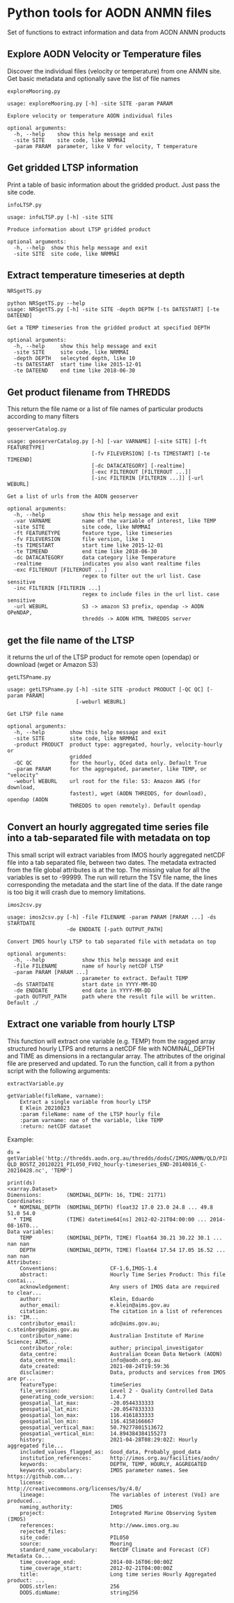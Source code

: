 # Python tools for AODN ANMN files

Set of functions to extract information and data from AODN ANMN products


## Explore AODN Velocity or Temperature files

Discover the individual files (velocity or temperature) from one ANMN site. Get basic metadata and optionally save the list of file names


`exploreMooring.py`

``` 
usage: exploreMooring.py [-h] -site SITE -param PARAM

Explore velocity or temperature AODN individual files

optional arguments:
  -h, --help    show this help message and exit
  -site SITE    site code, like NRMMAI
  -param PARAM  parameter, like V for velocity, T temperature

```


## Get gridded LTSP information

Print a table of basic information about the gridded product. Just pass the site code.

`infoLTSP.py`

```
usage: infoLTSP.py [-h] -site SITE

Produce information about LTSP gridded product

optional arguments:
  -h, --help  show this help message and exit
  -site SITE  site code, like NRMMAI

```

## Extract temperature timeseries at depth

`NRSgetTS.py`

```
python NRSgetTS.py --help
usage: NRSgetTS.py [-h] -site SITE -depth DEPTH [-ts DATESTART] [-te DATEEND]

Get a TEMP timeseries from the gridded product at specified DEPTH

optional arguments:
  -h, --help     show this help message and exit
  -site SITE     site code, like NRMMAI
  -depth DEPTH   selecyted depth, like 10
  -ts DATESTART  start time like 2015-12-01
  -te DATEEND    end time like 2018-06-30
```

## Get product filename from THREDDS

This return the file name or a list of file names of particular products according to many filters

`geoserverCatalog.py` 

```
usage: geoserverCatalog.py [-h] [-var VARNAME] [-site SITE] [-ft FEATURETYPE]
                           [-fv FILEVERSION] [-ts TIMESTART] [-te TIMEEND]
                           [-dc DATACATEGORY] [-realtime]
                           [-exc FILTEROUT [FILTEROUT ...]]
                           [-inc FILTERIN [FILTERIN ...]] [-url WEBURL]

Get a list of urls from the AODN geoserver

optional arguments:
  -h, --help            show this help message and exit
  -var VARNAME          name of the variable of interest, like TEMP
  -site SITE            site code, like NRMMAI
  -ft FEATURETYPE       feature type, like timeseries
  -fv FILEVERSION       file version, like 1
  -ts TIMESTART         start time like 2015-12-01
  -te TIMEEND           end time like 2018-06-30
  -dc DATACATEGORY      data category like Temperature
  -realtime             indicates you also want realtime files
  -exc FILTEROUT [FILTEROUT ...]
                        regex to filter out the url list. Case sensitive
  -inc FILTERIN [FILTERIN ...]
                        regex to include files in the url list. case sensitive
  -url WEBURL           S3 -> amazon S3 prefix, opendap -> AODN OPeNDAP,
                        thredds -> AODN HTML THREDDS server

```

## get the file name of the LTSP

it returns the url of the LTSP product for remote open (opendap) or download (wget or Amazon S3)

`getLTSPname.py`

```
usage: getLTSPname.py [-h] -site SITE -product PRODUCT [-QC QC] [-param PARAM]
                      [-weburl WEBURL]

Get LTSP file name

optional arguments:
  -h, --help        show this help message and exit
  -site SITE        site code, like NRMMAI
  -product PRODUCT  product type: aggregated, hourly, velocity-hourly or
                    gridded
  -QC QC            for the hourly, QCed data only. Default True
  -param PARAM      for the aggregated, parameter, like TEMP, or "velocity"
  -weburl WEBURL    url root for the file: S3: Amazon AWS (for download,
                    fastest), wget (AODN THREDDS, for download), opendap (AODN
                    THREDDS to open remotely). Default opendap

```

## Convert an hourly aggregated time series file into a tab-separated file with metadata on top

This small script will extract variables from IMOS hourly aggregated netCDF file into a tab separated file, between two dates. The metadata extracted from the file global attributes is at the top. 
The missing value for all the variables is set to -99999.
The run will return the TSV file name, the lines corresponding the metadata and the start line of the data.
If the date range is too big it will crash due to memory limitations.

`imos2csv.py`

```
usage: imos2csv.py [-h] -file FILENAME -param PARAM [PARAM ...] -ds STARTDATE
                   -de ENDDATE [-path OUTPUT_PATH]

Convert IMOS hourly LTSP to tab separated file with metadata on top

optional arguments:
  -h, --help            show this help message and exit
  -file FILENAME        name of hourly netCDF LTSP
  -param PARAM [PARAM ...]
                        parameter to extract. Default TEMP
  -ds STARTDATE         start date in YYYY-MM-DD
  -de ENDDATE           end date in YYYY-MM-DD
  -path OUTPUT_PATH     path where the result file will be written. Default ./

```

## Extract one variable from hourly LTSP 

This function will extract one variable (e.g. TEMP) from the ragged array structured hourly LTPS and returns a netCDF file with NOMINAL_DEPTH and TIME as dimensions in a rectangular array.  The attributes of the original file are preserved and updated. To run the function, call it from a python script with the following arguments: 

`extractVariable.py`

```
getVariable(fileName, varname):
    Extract a single variable from hourly LTSP
    E Klein 20210823
    :param fileName: name of the LTSP hourly file
    :param varname: nae of the variable, like TEMP
    :return: netCDF dataset
```

Example: 

```buildoutcfg
ds = getVariable('http://thredds.aodn.org.au/thredds/dodsC/IMOS/ANMN/QLD/PIL050/hourly_timeseries/IMOS_ANMN-QLD_BOSTZ_20120221_PIL050_FV02_hourly-timeseries_END-20140816_C-20210428.nc', 'TEMP')

print(ds)
<xarray.Dataset>
Dimensions:        (NOMINAL_DEPTH: 16, TIME: 21771)
Coordinates:
  * NOMINAL_DEPTH  (NOMINAL_DEPTH) float32 17.0 23.0 24.8 ... 49.8 51.0 54.0
  * TIME           (TIME) datetime64[ns] 2012-02-21T04:00:00 ... 2014-08-16T0...
Data variables:
    TEMP           (NOMINAL_DEPTH, TIME) float64 30.21 30.22 30.1 ... nan nan
    DEPTH          (NOMINAL_DEPTH, TIME) float64 17.54 17.05 16.52 ... nan nan
Attributes:
    Conventions:                 CF-1.6,IMOS-1.4
    abstract:                    Hourly Time Series Product: This file contai...
    acknowledgement:             Any users of IMOS data are required to clear...
    author:                      Klein, Eduardo
    author_email:                e.klein@aims.gov.au
    citation:                    The citation in a list of references is: "IM...
    contributor_email:           adc@aims.gov.au; c.steinberg@aims.gov.au
    contributor_name:            Australian Institute of Marine Science; AIMS...
    contributor_role:            author; principal_investigator
    data_centre:                 Australian Ocean Data Network (AODN)
    data_centre_email:           info@aodn.org.au
    date_created:                2021-08-24T19:59:36
    disclaimer:                  Data, products and services from IMOS are pr...
    featureType:                 timeSeries
    file_version:                Level 2 - Quality Controlled Data
    generating_code_version:     1.4.7
    geospatial_lat_max:          -20.0544333333
    geospatial_lat_min:          -20.0547833333
    geospatial_lon_max:          116.4161833333
    geospatial_lon_min:          116.4158166667
    geospatial_vertical_max:     50.79277801513672
    geospatial_vertical_min:     14.894384384155273
    history:                     2021-04-28T08:29:02Z: Hourly aggregated file...
    included_values_flagged_as:  Good_data, Probably_good_data
    institution_references:      http://imos.org.au/facilities/aodn/
    keywords:                    DEPTH, TEMP, HOURLY, AGGREGATED
    keywords_vocabulary:         IMOS parameter names. See https://github.com...
    license:                     http://creativecommons.org/licenses/by/4.0/
    lineage:                     The variables of interest (VoI) are produced...
    naming_authority:            IMOS
    project:                     Integrated Marine Observing System (IMOS)
    references:                  http://www.imos.org.au
    rejected_files:              
    site_code:                   PIL050
    source:                      Mooring
    standard_name_vocabulary:    NetCDF Climate and Forecast (CF) Metadata Co...
    time_coverage_end:           2014-08-16T06:00:00Z
    time_coverage_start:         2012-02-21T04:00:00Z
    title:                       Long time series Hourly Aggregated product: ...
    DODS.strlen:                 256
    DODS.dimName:                string256

```
